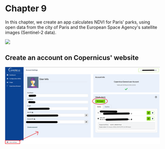 # Chapter 9

In this chapter, we create an app calculates NDVI for Paris' parks, using open data from the city of Paris and the European Space Agency's satellite images (Sentinel-2 data). 

![](img/app.gif)


## Create an account on Copernicus' website

![](img/account.png)
